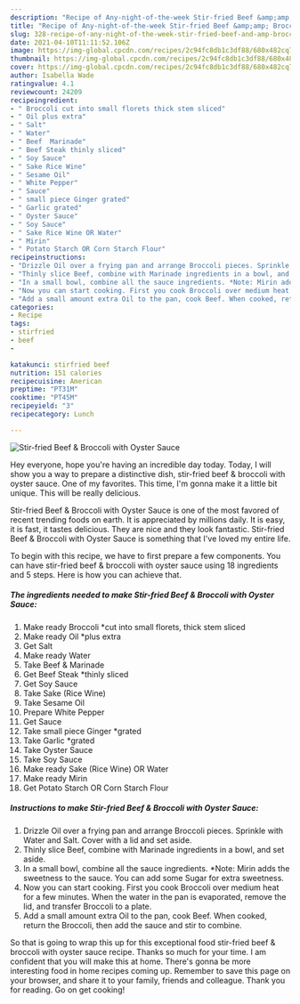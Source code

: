 ```yaml
---
description: "Recipe of Any-night-of-the-week Stir-fried Beef &amp;amp; Broccoli with Oyster Sauce"
title: "Recipe of Any-night-of-the-week Stir-fried Beef &amp;amp; Broccoli with Oyster Sauce"
slug: 328-recipe-of-any-night-of-the-week-stir-fried-beef-and-amp-broccoli-with-oyster-sauce
date: 2021-04-10T11:11:52.106Z
image: https://img-global.cpcdn.com/recipes/2c94fc8db1c3df88/680x482cq70/stir-fried-beef-broccoli-with-oyster-sauce-recipe-main-photo.jpg
thumbnail: https://img-global.cpcdn.com/recipes/2c94fc8db1c3df88/680x482cq70/stir-fried-beef-broccoli-with-oyster-sauce-recipe-main-photo.jpg
cover: https://img-global.cpcdn.com/recipes/2c94fc8db1c3df88/680x482cq70/stir-fried-beef-broccoli-with-oyster-sauce-recipe-main-photo.jpg
author: Isabella Wade
ratingvalue: 4.1
reviewcount: 24209
recipeingredient:
- " Broccoli cut into small florets thick stem sliced"
- " Oil plus extra"
- " Salt"
- " Water"
- " Beef  Marinade"
- " Beef Steak thinly sliced"
- " Soy Sauce"
- " Sake Rice Wine"
- " Sesame Oil"
- " White Pepper"
- " Sauce"
- " small piece Ginger grated"
- " Garlic grated"
- " Oyster Sauce"
- " Soy Sauce"
- " Sake Rice Wine OR Water"
- " Mirin"
- " Potato Starch OR Corn Starch Flour"
recipeinstructions:
- "Drizzle Oil over a frying pan and arrange Broccoli pieces. Sprinkle with Water and Salt. Cover with a lid and set aside."
- "Thinly slice Beef, combine with Marinade ingredients in a bowl, and set aside."
- "In a small bowl, combine all the sauce ingredients. *Note: Mirin adds the sweetness to the sauce. You can add some Sugar for extra sweetness."
- "Now you can start cooking. First you cook Broccoli over medium heat for a few minutes. When the water in the pan is evaporated, remove the lid, and transfer Broccoli to a plate."
- "Add a small amount extra Oil to the pan, cook Beef. When cooked, return the Broccoli, then add the sauce and stir to combine."
categories:
- Recipe
tags:
- stirfried
- beef
- 

katakunci: stirfried beef  
nutrition: 151 calories
recipecuisine: American
preptime: "PT31M"
cooktime: "PT45M"
recipeyield: "3"
recipecategory: Lunch

---
```



![Stir-fried Beef &amp; Broccoli with Oyster Sauce](https://img-global.cpcdn.com/recipes/2c94fc8db1c3df88/680x482cq70/stir-fried-beef-broccoli-with-oyster-sauce-recipe-main-photo.jpg)

Hey everyone, hope you're having an incredible day today. Today, I will show you a way to prepare a distinctive dish, stir-fried beef &amp; broccoli with oyster sauce. One of my favorites. This time, I'm gonna make it a little bit unique. This will be really delicious.



Stir-fried Beef &amp; Broccoli with Oyster Sauce is one of the most favored of recent trending foods on earth. It is appreciated by millions daily. It is easy, it is fast, it tastes delicious. They are nice and they look fantastic. Stir-fried Beef &amp; Broccoli with Oyster Sauce is something that I've loved my entire life.


To begin with this recipe, we have to first prepare a few components. You can have stir-fried beef &amp; broccoli with oyster sauce using 18 ingredients and 5 steps. Here is how you can achieve that.

<!--inarticleads1-->

##### The ingredients needed to make Stir-fried Beef &amp; Broccoli with Oyster Sauce:

1. Make ready  Broccoli *cut into small florets, thick stem sliced
1. Make ready  Oil *plus extra
1. Get  Salt
1. Make ready  Water
1. Take  Beef &amp; Marinade
1. Get  Beef Steak *thinly sliced
1. Get  Soy Sauce
1. Take  Sake (Rice Wine)
1. Take  Sesame Oil
1. Prepare  White Pepper
1. Get  Sauce
1. Take  small piece Ginger *grated
1. Take  Garlic *grated
1. Take  Oyster Sauce
1. Take  Soy Sauce
1. Make ready  Sake (Rice Wine) OR Water
1. Make ready  Mirin
1. Get  Potato Starch OR Corn Starch Flour




<!--inarticleads2-->

##### Instructions to make Stir-fried Beef &amp; Broccoli with Oyster Sauce:

1. Drizzle Oil over a frying pan and arrange Broccoli pieces. Sprinkle with Water and Salt. Cover with a lid and set aside.
1. Thinly slice Beef, combine with Marinade ingredients in a bowl, and set aside.
1. In a small bowl, combine all the sauce ingredients. *Note: Mirin adds the sweetness to the sauce. You can add some Sugar for extra sweetness.
1. Now you can start cooking. First you cook Broccoli over medium heat for a few minutes. When the water in the pan is evaporated, remove the lid, and transfer Broccoli to a plate.
1. Add a small amount extra Oil to the pan, cook Beef. When cooked, return the Broccoli, then add the sauce and stir to combine.




So that is going to wrap this up for this exceptional food stir-fried beef &amp; broccoli with oyster sauce recipe. Thanks so much for your time. I am confident that you will make this at home. There's gonna be more interesting food in home recipes coming up. Remember to save this page on your browser, and share it to your family, friends and colleague. Thank you for reading. Go on get cooking!
